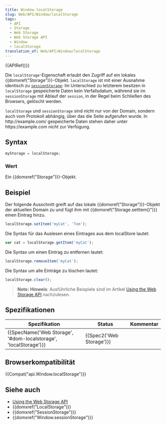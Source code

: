 ```yaml
---
title: Window.localStorage
slug: Web/API/Window/localStorage
tags:
  - API
  - Storage
  - Web Storage
  - Web Storage API
  - Window
  - localStorage
translation_of: Web/API/Window/localStorage
---
```

{{APIRef()}}

Die `localStorage`-Eigenschaft erlaubt den Zugriff auf ein lokales {{domxref("Storage")}}-Objekt. `localStorage` ist mit einer Ausnahme identisch zu [`sessionStorage`](/en-US/docs/Web/API/Window.sessionStorage): Im Unterschied zu letzterem besitzen in `localStorage` gespeicherte Daten kein Verfallsdatum, während sie im `sessionStorage` mit Ablauf der `session`, in der Regel beim Schließen des Browsers, gelöscht werden.

`localStorage` und `sessionStorage` sind nicht nur von der Domain, sondern auch vom Protokoll abhängig, über das die Seite aufgerufen wurde. In http\://example.com/ gespeicherte Daten stehen daher unter https\://example.com _nicht_ zur Verfügung.

## Syntax

```js
myStorage = localStorage;
```

### Wert

Ein {{domxref("Storage")}}-Objekt.

## Beispiel

Der folgende Ausschnitt greift auf das lokale {{domxref("Storage")}}-Objekt der aktuellen Domain zu und fügt ihm mit {{domxref("Storage.setItem()")}} einen Eintrag hinzu.

```js
localStorage.setItem('myCat', 'Tom');
```

Die Syntax für das Auslesen eines Eintrages aus dem localStore lautet:

```js
var cat = localStorage.getItem('myCat');
```

Die Syntax um einen Eintrag zu entfernen lautet:

```js
localStorage.removeItem('myCat');
```

Die Syntax um alle Einträge zu löschen lautet:

```js
localStorage.clear();
```

> **Note:** **Hinweis**: Ausführliche Beispiele sind im Artikel [Using the Web Storage API](/de/docs/Web/API/Web_Storage_API/Using_the_Web_Storage_API) nachzulesen.

## Spezifikationen

| Spezifikation                                                                        | Status                           | Kommentar |
| ------------------------------------------------------------------------------------ | -------------------------------- | --------- |
| {{SpecName('Web Storage', '#dom-localstorage', 'localStorage')}} | {{Spec2('Web Storage')}} |           |

## Browserkompatibilität

{{Compat("api.Window.localStorage")}}

## Siehe auch

- [Using the Web Storage API](/de/docs/Web/API/Web_Storage_API/Using_the_Web_Storage_API)
- {{domxref("LocalStorage")}}
- {{domxref("SessionStorage")}}
- {{domxref("Window.sessionStorage")}}
